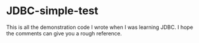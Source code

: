 # JDBC-simple-test
This is all the demonstration code I wrote when I was learning JDBC. I hope the comments can give you a rough reference.
